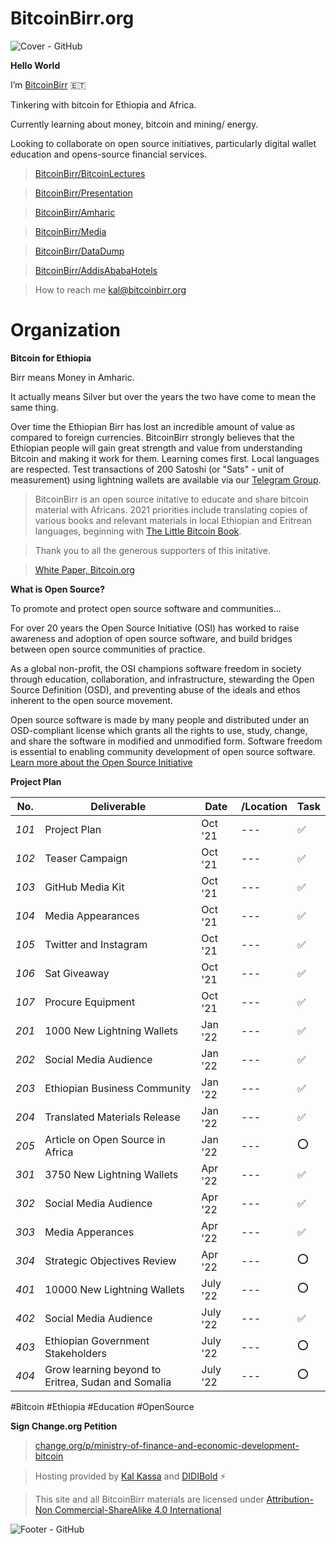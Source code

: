 # BitcoinBirr.org

![Cover - GitHub](https://user-images.githubusercontent.com/87287532/126019906-25eb62f4-f285-4ef5-9837-221074035089.jpg)

**Hello World**

I’m [BitcoinBirr](bitcoinbirr.org) :ethiopia:

Tinkering with bitcoin for Ethiopia and Africa.

Currently learning about money, bitcoin and mining/ energy.

Looking to collaborate on open source initiatives, particularly digital wallet education and opens-source financial services.

> [BitcoinBirr/BitcoinLectures](https://github.com/BitcoinBirr/BitcoinLectures) 

> [BitcoinBirr/Presentation](https://github.com/BitcoinBirr/Presentation)

> [BitcoinBirr/Amharic](https://github.com/BitcoinBirr/Amharic)

> [BitcoinBirr/Media](https://github.com/BitcoinBirr/Media)

> [BitcoinBirr/DataDump](https://github.com/BitcoinBirr/DataDump)

> [BitcoinBirr/AddisAbabaHotels](https://github.com/BitcoinBirr/AddisAbabaHotels)

> How to reach me kal@bitcoinbirr.org

# Organization

**Bitcoin for Ethiopia**

Birr means Money in Amharic. 

It actually means Silver but over the years the two have come to mean the same thing. 

Over time the Ethiopian Birr has lost an incredible amount of value as compared to foreign currencies. BitcoinBirr strongly believes that the Ethiopian people will gain great strength and value from understanding Bitcoin and making it work for them. Learning comes first. Local languages are respected. Test transactions of 200 Satoshi (or "Sats" - unit of measurement) using lightning wallets are available via our [Telegram Group](https://t.me/bitcoinbirr).

> BitcoinBirr is an open source initative to educate and share bitcoin material with Africans. 2021 priorities include translating copies of various books and relevant materials in local Ethiopian and Eritrean languages, beginning with [The Little Bitcoin Book](https://littlebitcoinbook.com/).

> Thank you to all the generous supporters of this initative.

> [White Paper, Bitcoin.org](https://bitcoin.org/bitcoin.pdf)

**What is Open Source?**

To promote and protect open source software and communities...

For over 20 years the Open Source Initiative (OSI) has worked to raise awareness and adoption of open source software, and build bridges between open source communities of practice. 

As a global non-profit, the OSI champions software freedom in society through education, collaboration, and infrastructure, stewarding the Open Source Definition (OSD), and preventing abuse of the ideals and ethos inherent to the open source movement.

Open source software is made by many people and distributed under an OSD-compliant license which grants all the rights to use, study, change, and share the software in modified and unmodified form. Software freedom is essential to enabling community development of open source software. [Learn more about the Open Source Initiative](opensource.org)

**Project Plan**

| No.  | Deliverable | Date | /Location | Task |
| ---- | ----------- | ---- | ---- | ---- |
| *101* | Project Plan | Oct '21 | --- | :white_check_mark: |
| *102* | Teaser Campaign | Oct '21 | --- | :white_check_mark: |
| *103* | GitHub Media Kit | Oct '21 | --- | :white_check_mark: |
| *104* | Media Appearances | Oct '21 | --- | :white_check_mark: |
| *105* | Twitter and Instagram | Oct '21 | --- | :white_check_mark: |
| *106* | Sat Giveaway | Oct '21 | --- | :white_check_mark: |
| *107* | Procure Equipment | Oct '21 | --- | :white_check_mark: |
| *201* | 1000 New Lightning Wallets | Jan '22 | --- | :white_check_mark: |
| *202* | Social Media Audience | Jan '22 | --- | :white_check_mark: |
| *203* | Ethiopian Business Community | Jan '22 | --- | :white_check_mark: |
| *204* | Translated Materials Release | Jan '22 | --- | :white_check_mark: |
| *205* | Article on Open Source in Africa | Jan '22 | --- | :o: |
| *301* | 3750 New Lightning Wallets | Apr '22 | --- | :white_check_mark: |
| *302* | Social Media Audience | Apr '22 | --- | :white_check_mark: |
| *303* | Media Apperances | Apr '22 | --- | :white_check_mark: |
| *304* | Strategic Objectives Review | Apr '22 | --- | :o: |
| *401* | 10000 New Lightning Wallets | July '22 | --- | :o: |
| *402* | Social Media Audience | July '22 | --- | :white_check_mark: |
| *403* | Ethiopian Government Stakeholders | July '22 | --- | :o: |
| *404* | Grow learning beyond to Eritrea, Sudan and Somalia | July '22 | --- | :o: |

#Bitcoin
#Ethiopia
#Education
#OpenSource

**Sign Change.org Petition** 

> [change.org/p/ministry-of-finance-and-economic-development-bitcoin](https://www.change.org/p/ministry-of-finance-and-economic-development-bitcoin-legal-tender-for-ethiopia?cs_tk=Ai9KsD2NlRJESBoa2WAAAXicyyvNyQEABF8BvCsonINwtGMNtaTImkkFxVI%3D&utm_campaign=820b2f2963ba4d5c9e1dfe14cb500061&utm_content=initial_v0_2_0&utm_medium=email&utm_source=recruit_sign_digest&utm_term=cs)

> Hosting provided by [Kal Kassa](https://www.linkedin.com/in/kalkassa/) and [DIDIBold](https://www.didibold.com) :zap:

> This site and all BitcoinBirr materials are licensed under [Attribution-Non Commercial-ShareAlike 4.0 International](https://creativecommons.org/licenses/by-nc-sa/4.0/)

![Footer - GitHub](https://user-images.githubusercontent.com/87287532/125327520-d2c06600-e308-11eb-913f-fb8df03b2abb.jpg)

<!---
BitcoinBirr/BitcoinBirr is a ✨ special ✨ repository because its `README.md` (this file) appears on your GitHub profile.
You can click the Preview link to take a look at your changes.
--->
